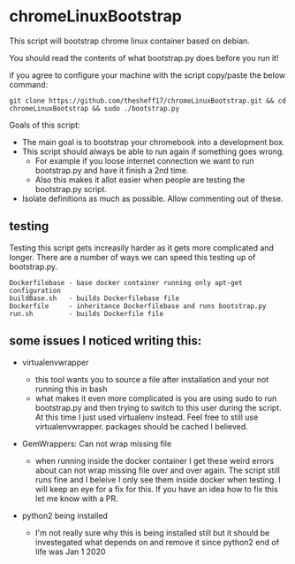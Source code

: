 # chromeLinuxBootstrap
This script will bootstrap chrome linux container based on debian.

You should read the contents of what bootstrap.py does before you run it!

if you agree to configure your machine with the script copy/paste the below command:
```
git clone https://github.com/thesheff17/chromeLinuxBootstrap.git && cd chromeLinuxBootstrap && sudo ./bootstrap.py
```

Goals of this script:
* The main goal is to bootstrap your chromebook into a development box.
* This script should always be able to run again if something goes wrong.
  * For example if you loose internet connection we want to run bootstrap.py and have it finish a 2nd time.
  * Also this makes it allot easier when people are testing the bootstrap.py script.
* Isolate definitions as much as possible.  Allow commenting out of these.

## testing

Testing this script gets increasily harder as it gets more complicated and longer.
There are a number of ways we can speed this testing up of bootstrap.py.

```
Dockerfilebase - base docker container running only apt-get configuration
buildBase.sh   - builds Dockerfilebase file
Dockerfile     - inheritance Dockerfilebase and runs bootstrap.py
run.sh         - builds Dockerfile file
```
## some issues I noticed writing this:

* virtualenvwrapper
  * this tool wants you to source a file after installation and your not running this in bash
  * what makes it even more complicated is you are using sudo to run bootstrap.py and then trying to
    switch to this user during the script.  At this time I just used virtualenv instead.  Feel free
    to still use virtualenvwrapper.  packages should be cached I believed.  

* GemWrappers: Can not wrap missing file
  * when running inside the docker container I get these weird errors about can not wrap missing
    file over and over again.  The script still runs fine and I beleive I only see them inside
    docker when testing.  I will keep an eye for a fix for this.  If you have an idea how to fix
    this let me know with a PR.

* python2 being installed
  * I'm not really sure why this is being installed still but it should be investegated what depends on 
    and remove it since python2 end of life was Jan 1 2020